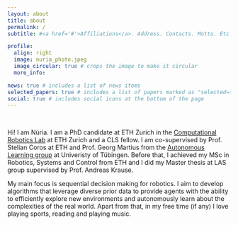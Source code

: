 ```yaml
---
layout: about
title: about
permalink: /
subtitle: #<a href='#'>Affiliations</a>. Address. Contacts. Motto. Etc.

profile:
  align: right
  image: nuria_photo.jpeg
  image_circular: true # crops the image to make it circular
  more_info:

news: true # includes a list of news items
selected_papers: true # includes a list of papers marked as "selected={true}"
social: true # includes social icons at the bottom of the page
---
```


<!-- Write your biography here. Tell the world about yourself. Link to your favorite [subreddit](http://reddit.com). You can put a picture in, too. The code is already in, just name your picture `prof_pic.jpg` and put it in the `img/` folder. -->

<br> <!-- Vertical space to align with picture-->

Hi! I am Núria.
I am a PhD candidate at ETH Zurich in the [Computational Robotics Lab](https://crl.ethz.ch) at ETH Zurich and a CLS fellow. I am co-supervised by Prof. Stelian Coros at ETH and Prof. Georg Martius from the [Autonomous Learning group](https://uni-tuebingen.de/fakultaeten/mathematisch-naturwissenschaftliche-fakultaet/fachbereiche/informatik/lehrstuehle/distributed-intelligence/home/) at Univeristy of Tübingen.
Before that, I achieved my MSc in Robotics, Systems and Control from ETH and I did my Master thesis at LAS group supervised by Prof. Andreas Krause.

My main focus is sequential decision making for robotics. I aim to develop algorithms that leverage diverse prior data to provide agents with the ability to efficiently explore new environments and autonomously learn about the complexities of the real world.
Apart from that, in my free time (if any) I love playing sports, reading and playing music.

<!-- Put your address / P.O. box / other info right below your picture. You can also disable any of these elements by editing `profile` property of the YAML header of your `_pages/about.md`. Edit `_bibliography/papers.bib` and Jekyll will render your [publications page](/al-folio/publications/) automatically. -->

<!-- Link to your social media connections, too. This theme is set up to use [Font Awesome icons](https://fontawesome.com/) and [Academicons](https://jpswalsh.github.io/academicons/), like the ones below. Add your Facebook, Twitter, LinkedIn, Google Scholar, or just disable all of them. -->
